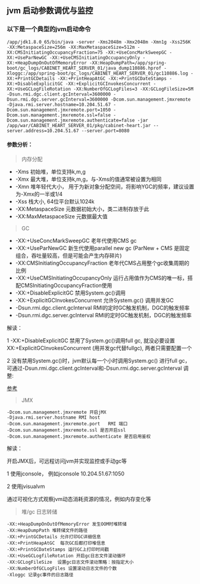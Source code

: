 ## jvm 启动参数调优与监控

### 以下是一个典型的jvm启动命令

```
/app/jdk1.8.0_65/bin/java -server -Xms2048m -Xmx2048m -Xmn1g -Xss256K -XX:MetaspaceSize=256m -XX:MaxMetaspaceSize=512m -XX:CMSInitiatingOccupancyFraction=75 -XX:+UseConcMarkSweepGC -XX:+UseParNewGC -XX:+UseCMSInitiatingOccupancyOnly -XX:+HeapDumpOnOutOfMemoryError -XX:HeapDumpPath=/app/spring-boot/gc_logs/CABINET_HEART_SERVER_01/java_dump110886.hprof -Xloggc:/app/spring-boot/gc_logs/CABINET_HEART_SERVER_01/gc110886.log -XX:+PrintGCDetails -XX:+PrintHeapAtGC -XX:+PrintGCDateStamps -XX:+DisableExplicitGC -XX:+ExplicitGCInvokesConcurrent -XX:+UseGCLogFileRotation -XX:NumberOfGCLogFiles=3 -XX:GCLogFileSize=5M -Dsun.rmi.dgc.client.gcInterval=3600000 -Dsun.rmi.dgc.server.gcInterval=3600000 -Dcom.sun.management.jmxremote -Djava.rmi.server.hostname=10.204.51.67 -Dcom.sun.management.jmxremote.port=1050 -Dcom.sun.management.jmxremote.ssl=false -Dcom.sun.management.jmxremote.authenticate=false -jar /app/war/CABINET_HEART_SERVER_01/pkg/cabinet-heart.jar --server.address=10.204.51.67 --server.port=8080

```

#### 参数分析：

> 内存分配

* -Xms 初始堆，单位支持k,m,g
* -Xmx 最大堆，单位支持k,m,g，与-Xms的值通常被设置为相同
* -Xmn 堆年轻代大小， 用于为新对象分配空间，将影响YGC的频率，建议设置为-Xmx的一半或1/4
* -Xss  栈大小, 64位平台默认1024k
* -XX:MetaspaceSize  元数据初始大小，类二进制存放于此
* -XX:MaxMetaspaceSize 元数据最大值

> GC

* -XX:+UseConcMarkSweepGC 老年代使用CMS gc
* -XX:+UseParNewGC 新生代使用parallel new gc (ParNew + CMS 是固定组合，吞吐量较高，但是可能会产生内存碎片)
* -XX:CMSInitiatingOccupancyFraction  老年代CMS占用整个gc收集周期的比例
* -XX:+UseCMSInitiatingOccupancyOnly 运行占用值作为CMS的唯一标，搭配CMSInitiatingOccupancyFraction使用
* -XX:+DisableExplicitGC 禁用System.gc()调用
* -XX:+ExplicitGCInvokesConcurrent 允许System.gc() 调用并发GC
* -Dsun.rmi.dgc.client.gcInterval  RMI的定时GC触发机制，DGC的触发频率
* -Dsun.rmi.dgc.server.gcInterval RMI的定时GC触发机制，DGC的触发频率


解读：

1 -XX:+DisableExplicitGC 禁用了System.gc()调用full gc, 就没必要设置XX:+ExplicitGCInvokesConcurrent (用并发gc代替fullgc), 两者只需要配置一个

2 没有禁用System.gc()时，jvm默认每一个小时调用System.gc() 进行full gc，可通过-Dsun.rmi.dgc.client.gcInterval和-Dsun.rmi.dgc.server.gcInterval 调整:

[参考](http://hongjiang.info/tomcat-full-gc-every-hour/)


> JMX

```
-Dcom.sun.management.jmxremote 开启jMX
-Djava.rmi.server.hostname RMI host
-Dcom.sun.management.jmxremote.port   RMI 端口
-Dcom.sun.management.jmxremote.ssl 是否开启ssl
-Dcom.sun.management.jmxremote.authenticate 是否启用鉴权

```

解读：

开启JMX后，可远程访问jvm并实现监控或手动gc等

1 使用jconsole， 例如jconsole 10.204.51.67:1050

2 使用jvisualvm

通过可视化方式观察jvm动态消耗资源的情况，例如内存变化等


> 堆/gc 日志转储


```
-XX:+HeapDumpOnOutOfMemoryError 发生OOM时堆转储
-XX:HeapDumpPath 堆转储文件的路径
-XX:+PrintGCDetails 允许打印GC详细信息
-XX:+PrintHeapAtGC  每次GC后都打印堆信息
-XX:+PrintGCDateStamps 运行GC上打印时间戳
-XX:+UseGCLogfileRotation 开启gc日志文件滚动循环
-XX:GCLogFileSize  设置gc日志文件滚动策略：按指定大小
-XX:NumberOfGCLogFiles 设置滚动日志文件的个数
-Xloggc 记录gc事件的日志路径

```



